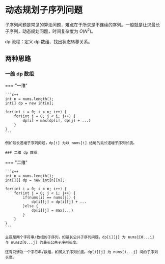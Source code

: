 # 动态规划子序列问题

子序列问题是常见的算法问题，难点在于所求是不连续的序列。一般就是让求最长子序列，动态规划问题，时间复杂度为 $O(N^2)$。

dp 流程：定义 dp 数组、找出状态转移关系。

## 两种思路

### 一维 dp 数组

=== "一维"

    ```c++
    int n = nums.length();
    int[] dp = new int[n];
    
    for(int i = 0; i < n; i++) {
        for(int j = 0; j < i; j++) {
            dp[i] = max(dp[i], dp[j] + ...)
        }
    }
    ```
    
    例如最长递增子序列问题，dp[i] 为以 nums[i] 结尾的最长递增子序列长度。
    
    ### 二维 dp 数组
    
=== "二维"

    ```c++
    int n = nums.length();
    int[][] dp = new int[n][n];
    
    for(int i = 0; i < n; i++) {
        for(int j = 0; j < i; j++) {
            if(nums[i] == nums[j]) {
                dp[i][j] = dp[i][j] + ...
            }else {
                dp[i][j] = max(...)
            }
        }
    }
    ```
    
    主要是两个字符串/数组的子序列，如最长公共子序列问题。dp[i][j] 为 nums1[0...i] 与 nums2[0...j] 的最长公共子序列长度。
    
    还有只涉及一个字符串/数组，如回文子序列长度。dp[i][j] 为 nums[i...j] 间的子序列长度。
